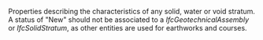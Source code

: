 Properties describing the characteristics of any solid, water or void stratum. A status of "New" should not be associated to a _IfcGeotechnicalAssembly_ or _IfcSolidStratum_, as other entities are used for earthworks and courses.

<!-- end of short definition -->

